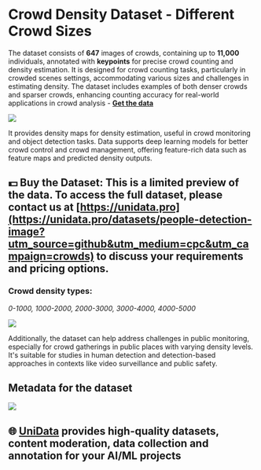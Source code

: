 # Crowd Density Dataset - Different Crowd Sizes

The dataset consists of **647** images of crowds, containing up to **11,000** individuals, annotated with **keypoints** for precise crowd counting and density estimation. It is designed for crowd counting tasks, particularly in crowded scenes settings, accommodating various sizes and challenges in estimating density. The dataset includes examples of both denser crowds and sparser crowds, enhancing counting accuracy for real-world applications in crowd analysis - **[Get the data](https://unidata.pro/datasets/people-detection-image?utm_source=github&utm_medium=cpc&utm_campaign=crowds)**

![](https://www.googleapis.com/download/storage/v1/b/kaggle-user-content/o/inbox%2F22059654%2Fa995dc651e11472aa61448f637aba318%2FFrame%20137.png?generation=1727862592661362&alt=media)

It provides density maps for density estimation, useful in crowd monitoring and object detection tasks. Data supports deep learning models for better crowd control and crowd management, offering feature-rich data such as feature maps and predicted density outputs.

## 💵 Buy the Dataset: This is a limited preview of the data. To access the full dataset, please contact us at [https://unidata.pro](https://unidata.pro/datasets/people-detection-image?utm_source=github&utm_medium=cpc&utm_campaign=crowds) to discuss your requirements and pricing options.

### Crowd density types:
*0-1000, 1000-2000, 2000-3000, 3000-4000, 4000-5000*

![](https://www.googleapis.com/download/storage/v1/b/kaggle-user-content/o/inbox%2F22059654%2F7833728b8d9363e3a0a2805c7b05104b%2FFrame%20138.png?generation=1727863043235245&alt=media)

Additionally, the dataset can help address challenges in public monitoring, especially for crowd gatherings in public places with varying density levels. It's suitable for studies in human detection and detection-based approaches in contexts like video surveillance and public safety.

## Metadata for the dataset
![](https://www.googleapis.com/download/storage/v1/b/kaggle-user-content/o/inbox%2F22059654%2F559f8f60cbd1dc8f696551e14f6d7f79%2FFrame%20139%20(1).png?generation=1727866511428115&alt=media)

## 🌐 [UniData](https://unidata.pro/datasets/people-detection-image?utm_source=github&utm_medium=cpc&utm_campaign=crowds) provides high-quality datasets, content moderation, data collection and annotation for your AI/ML projects 
